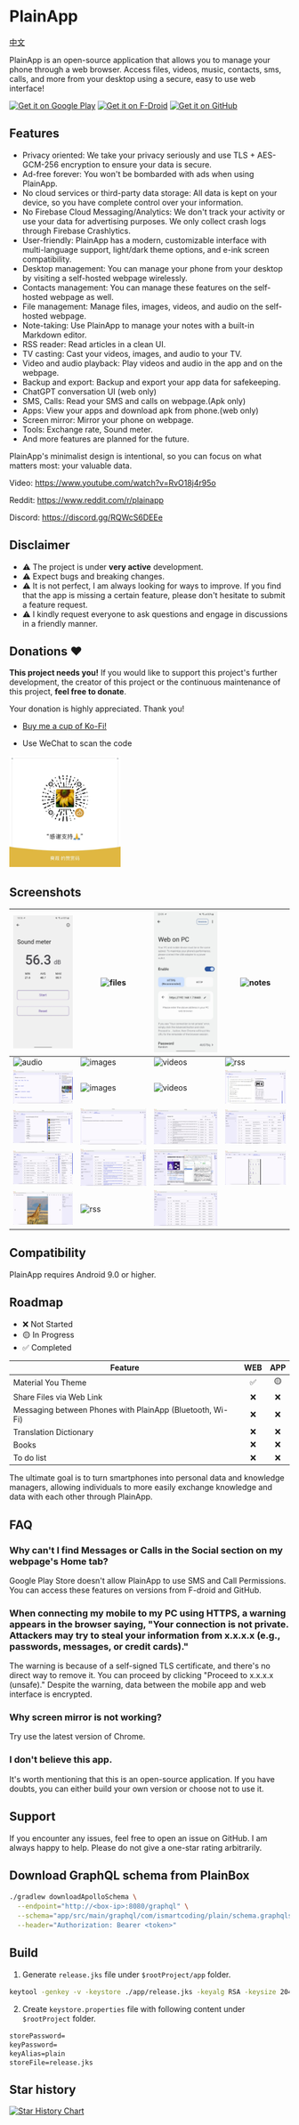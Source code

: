 # PlainApp

<a href="README_zh_CN.md">中文</a>

PlainApp is an open-source application that allows you to manage your phone through a web browser. Access files, videos, music, contacts, sms, calls, and more from your desktop using a secure, easy to use web interface!

[<img src="https://play.google.com/intl/en_us/badges/static/images/badges/en_badge_web_generic.png" alt='Get it on Google Play' height="80">](https://play.google.com/store/apps/details?id=com.ismartcoding.plain)
[<img src="https://fdroid.gitlab.io/artwork/badge/get-it-on.png" alt='Get it on F-Droid' height="80">](https://f-droid.org/packages/com.ismartcoding.plain/)
[<img src="https://raw.githubusercontent.com/ismartcoding/plain-app/main/assets/get-it-on-github.png" alt='Get it on GitHub' height="80">](https://github.com/ismartcoding/plain-app/releases/latest)

## Features

- Privacy oriented: We take your privacy seriously and use TLS + AES-GCM-256 encryption to ensure your data is secure.
- Ad-free forever: You won't be bombarded with ads when using PlainApp.
- No cloud services or third-party data storage: All data is kept on your device, so you have complete control over your information.
- No Firebase Cloud Messaging/Analytics: We don't track your activity or use your data for advertising purposes. We only collect crash logs through Firebase Crashlytics.
- User-friendly: PlainApp has a modern, customizable interface with multi-language support, light/dark theme options, and e-ink screen compatibility.
- Desktop management: You can manage your phone from your desktop by visiting a self-hosted webpage wirelessly.
- Contacts management: You can manage these features on the self-hosted webpage as well.
- File management: Manage files, images, videos, and audio on the self-hosted webpage.
- Note-taking: Use PlainApp to manage your notes with a built-in Markdown editor.
- RSS reader: Read articles in a clean UI.
- TV casting: Cast your videos, images, and audio to your TV.
- Video and audio playback: Play videos and audio in the app and on the webpage.
- Backup and export: Backup and export your app data for safekeeping.
- ChatGPT conversation UI (web only)
- SMS, Calls: Read your SMS and calls on webpage.(Apk only)
- Apps: View your apps and download apk from phone.(web only)
- Screen mirror: Mirror your phone on webpage.
- Tools: Exchange rate, Sound meter.
- And more features are planned for the future.

PlainApp's minimalist design is intentional, so you can focus on what matters most: your valuable data.

Video: https://www.youtube.com/watch?v=RvO18j4r95o

Reddit: https://www.reddit.com/r/plainapp

Discord: https://discord.gg/RQWcS6DEEe

## Disclaimer

- ⚠️ The project is under **very active** development.
- ⚠️ Expect bugs and breaking changes.
- ⚠️ It is not perfect, I am always looking for ways to improve. If you find that the app is missing a certain feature, please don't hesitate to submit a feature request.
- ⚠️ I kindly request everyone to ask questions and engage in discussions in a friendly manner.

## Donations :heart:

**This project needs you!** If you would like to support this project's further development, the creator of this project or the continuous maintenance of this project, **feel free to donate**.

Your donation is highly appreciated. Thank you!

- [Buy me a cup of Ko-Fi!](https://ko-fi.com/ismartcoding)

- Use WeChat to scan the code

<img src="assets/donate-wechat.jpeg" width="200"/>

## Screenshots

| ![sound meter](screenshots/1.jpeg)   | ![files](screenshots/2.jpeg)            | ![web](screenshots/3.jpeg)                    | ![notes](screenshots/4.jpeg)                     |
|--------------------------------------|-----------------------------------------|-----------------------------------------------|--------------------------------------------------|
| ![audio](screenshots/5.jpeg)         | ![images](screenshots/6.jpeg)           | ![videos](screenshots/7.jpeg)                 | ![rss](screenshots/8.jpeg)                       |
| ![home](screenshots/web-home.png)    | ![images](screenshots/web-images.png)   | ![videos](screenshots/web-videos.png)         | ![notes](screenshots/web-notes.png)              |
| ![files](screenshots/web-files.png)  | ![chatgpt](screenshots/web-chatgpt.png) | ![messages](screenshots/web-messages.png)     | ![contacts](screenshots/web-contacts.png)        |
| ![audio](screenshots/web-audios.png) | ![rss](screenshots/web-rss.png)         | ![encryption](screenshots/web-encryption.png) | ![encryption](screenshots/web-screen-mirror.png) |
| ![audio](screenshots/web-image.png)  | ![rss](screenshots/web-video.png)       | ![encryption](screenshots/web-calls.png)      |                                                  |

## Compatibility

PlainApp requires Android 9.0 or higher.

## Roadmap

- ❌ Not Started
- 🟡 In Progress
- ✅ Completed

| Feature                                                   | WEB | APP |
|-----------------------------------------------------------|:---:|:---:|
| Material You Theme                                        | ✅  | 🟡  |
| Share Files via Web Link                                  |  ❌  |  ❌  |
| Messaging between Phones with PlainApp (Bluetooth, Wi-Fi) |  ❌  |  ❌  |
| Translation Dictionary                                    |  ❌  |  ❌  |
| Books                                                     |  ❌  |  ❌  |
| To do list                                                |  ❌  |  ❌  |

The ultimate goal is to turn smartphones into personal data and knowledge managers, allowing individuals to more easily exchange knowledge and data with each other through PlainApp.

## FAQ

### Why can't I find Messages or Calls in the Social section on my webpage's Home tab?

Google Play Store doesn't allow PlainApp to use SMS and Call Permissions. You can access these features on versions from F-droid and GitHub.

### When connecting my mobile to my PC using HTTPS, a warning appears in the browser saying, "Your connection is not private. Attackers may try to steal your information from x.x.x.x (e.g., passwords, messages, or credit cards)."

The warning is because of a self-signed TLS certificate, and there's no direct way to remove it. You can proceed by clicking "Proceed to x.x.x.x (unsafe)." Despite the warning, data between the mobile app and web interface is encrypted.

### Why screen mirror is not working?

Try use the latest version of Chrome.

### I don't believe this app.

It's worth mentioning that this is an open-source application. 
If you have doubts, you can either build your own version or choose not to use it.

## Support

If you encounter any issues, feel free to open an issue on GitHub. I am always happy to help. Please do not give a one-star rating arbitrarily.

## Download GraphQL schema from PlainBox

```bash
./gradlew downloadApolloSchema \
  --endpoint="http://<box-ip>:8080/graphql" \
  --schema="app/src/main/graphql/com/ismartcoding/plain/schema.graphqls" \
  --header="Authorization: Bearer <token>"
```

## Build

1. Generate `release.jks` file under `$rootProject/app` folder.

```bash
keytool -genkey -v -keystore ./app/release.jks -keyalg RSA -keysize 2048 -validity 10000 -alias plain
```

2. Create `keystore.properties` file with following content under `$rootProject` folder.

```
storePassword=
keyPassword=
keyAlias=plain
storeFile=release.jks
```

## Star history

[![Star History Chart](https://api.star-history.com/svg?repos=ismartcoding/plain-app&type=Date)](https://star-history.com/#ismartcoding/plain-app&Date)



